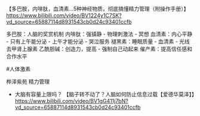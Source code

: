 【多巴胺，内啡肽，血清素…5种神经物质，彻底搞懂精力管理（附操作手册）】https://www.bilibili.com/video/BV1224y1C7SK?vd_source=65887114d8931543cb0d24c93401ccfb

多巴胺：人脑的奖赏机制
内啡肽：强镇静
	- 物理刺激法
	- 冥想
血清素：内心平静 - 只有上午能分泌
	- 上午才能分泌
	- 哭泣服务
褪黑素：睡眠质量
	- 血清素
	- 光线
去甲肾上腺素
乙酰胆碱：创造力，提高
	- 强制自己动起来
催产素：提高信任感和合作水平


#人体激素 

桦泽紫苑
精力管理


- 大脑有容量上限吗？
【脑子转不动了？人脑如何防止信息过载【爱德华莫泽】】https://www.bilibili.com/video/BV1gG411j7bN?vd_source=65887114d8931543cb0d24c93401ccfb
